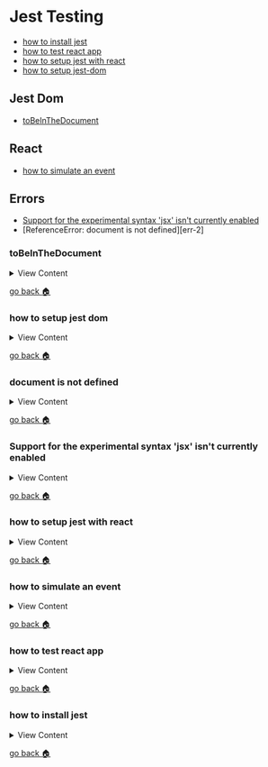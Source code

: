 # Jest Testing

- [how to install jest][inst-jest]
- [how to test react app][test-react]
- [how to setup jest with react][jest-react]
- [how to setup jest-dom][install-jest-dom]

## Jest Dom 
- [toBeInTheDocument][jd-tbitd]

## React
- [how to simulate an event][sim-event]

## Errors
- [Support for the experimental syntax 'jsx' isn't currently enabled][err-1]
- [ReferenceError: document is not defined][err-2]

[jd-tbitd]:#tobeinthedocument
[install-jest-dom]:#how-to-setup-jest-dom
[err-3]:#document-is-not-defined
[err-1]:#support-for-the-experimental-syntax-jsx-isnt-currently-enabled
[jest-react]:#how-to-setup-jest-with-react
[sim-event]:how-to-simulate-an-event
[test-react]:#how-to-test-react-app
[home]:#jest-testing
[inst-jest]:#how-to-install-jest


### toBeInTheDocument

<details>
<summary>
View Content
</summary>

:link: **Reference**
- []()
---

:blue_book: **Summary:**

```js

const App = () => {

  return(
    <h2 className="bg-primary text-white px-4"> Hello from  React</h2> 
  )
}

```

```js
describe("App is being rendered", () => {

  it("should see the heading from the app", () => {
     render(<App/>)

     const heading = screen.getByRole("heading", {name: /Hello from React/i});
     expect(heading).toBeInTheDocument(); // true
  })
})l
```

</details>

[go back :house:][home]

### how to setup jest dom

<details>
<summary>
View Content
</summary>

:link: **Reference**
- [jest-dom](https://github.com/testing-library/jest-dom)

---
1.  First, install the library

```
npm install -D @testing-library/jest-dom
```
2. Next add the import the library in any test file you are testing


```js
/**
 * @jest-environment jsdom
 */

import { expect, test } from "@jest/globals";
import React from "react";
import  renderer from "react-test-renderer";
import App ,{ColorBox} from "./App";
import '@testing-library/jest-dom'; // like so
import {render, fireEvent, screen} from "@testing-library/react";

```

</details>

[go back :house:][home]

### document is not defined

<details>
<summary>
View Content
</summary>

:link: **Reference**
- [stackoverflow](https://stackoverflow.com/questions/43901660/referenceerror-document-is-not-defined-when-trying-to-test-a-create-react-app)

---
:blue_book: **Summary:** There are pretty much three different ways to make this error go away. Basically you need to tell 
jest to mock the document or window of the DOM. If you don't put an option, comment, or change the testing environment 
to tell jest to use the jest-dom in order to do the testing

1. First method, is to put a comment at the top of  your test file like so.

```js

/**
 * @jest-environment jsdom
 */

import { expect, test } from "@jest/globals";
import React from "react";
import  renderer from "react-test-renderer";
import App ,{ColorBox} from "./App";
import '@testing-library/jest-dom';
import {render, fireEvent, screen} from "@testing-library/react";




describe('My Test Suite', () => {
  it('should show my first test', () => {
    expect(true).toEqual(true);
  });
});
```
2. Second method,  within the scrips property of the package.json 

```json
"scripts": {
   "test": "react-scripts test --env=jsdom"
}
```

3. Third method, in the `jest.config.js`

```js
testEnvironment: 'jsdom'
```

</details>

[go back :house:][home]

### Support for the experimental syntax 'jsx' isn't currently enabled

<details>
<summary>
View Content
</summary>

:link: **Reference**

- [Unexpected token “<”](https://stackoverflow.com/questions/56952728/jest-tests-on-react-components-unexpected-token)
- [“Cannot use import statement outside a module”](https://stackoverflow.com/questions/58613492/how-to-resolve-cannot-use-import-statement-outside-a-module-in-jest)
---

This is an error that you will see if you're jest to test react applications. This solution can also fix several other errors like 
-  Unexpected token “<”
-  “Cannot use import statement outside a module” 

Basically the way to resolve this issue is to add react presets within a `babel.config.js`. If you have set up jest yet, then go [here][jest-react]


1. If you have not installed these babel packages then you should right now.

```
 npm i -D @babel/preset-env @babel/preset-react
```

2. Next, create a `babel.config.js` file and insert this code

```js
module.exports = {presets: ['@babel/preset-env','@babel/preset-react']}

```
3. What I found out is that when you added these presets you don't receive this error message, when you run jest that might a jsx component
within the file.

</details>

[go back :house:][home]


### how to setup jest with react

<details>
<summary>
View Content
</summary>

:link: **Reference**

- [How to test React with Jest](https://www.robinwieruch.de/react-testing-jest)
---

I'm going to assume that you already installed react and got a react app up and running

1. So first install jest

```
npm i -D jest
```
2. Now in the package.json, add this in the *scripts* section. This will allow you to run jest with any
cofigurations that you are going to put in the `jest.config.js`

```json
{
  ...
  "scripts": {
    "start": "webpack serve --config ./webpack.config.js --mode development",
    "test": "jest --config jest.config.js",
    "test:watch": "npm run test -- --watch",
  },
  ...
}
```

3. Now let's `vim jest.config.js` and add this necessary code to look for any js files that might have the *spec* extension

```js
module.exports = {
  "testRegex": "((\\.|/*.)(spec))\\.js?$"
}
```

4. If you have not installed babel libraries that are needed for jest, here is the time to do so

```
 npm i -D @babel/preset-env @babel/preset-react
```

5. Next, let's create a `babel.config.js` file in order to make sure jest does not throw any errors when you add JSX in
your testing files. Add code like so 

```js
module.exports = {presets: ['@babel/preset-env','@babel/preset-react']}

```

6. Now if you already have an App.js file, create a *App.spec.js* file and add code like so. This will be a general
 assertion to just to see if jest is running.

```js
import React from "react";


describe('My Test Suite', () => {
  it('should show my first test', () => {
    expect(true).toEqual(true);
  });
});

```

7. Now run `npm run test`, jest should start running and the result should pass.

</details>

[go back :house:][home]

### how to simulate an event

<details>
<summary>
View Content
</summary>

:link: **Reference**
- [react](https://reactjs.org/docs/test-utils.html#simulate)
---
:question: **Syntax**

```js
Simulate.{eventName}(
  element,
  [eventData]
)
```

---
:blue_book: **Summary:**

Simulate an event dispatch on a DOM node with optional eventData event data.

---

**In App.test.js**

```js
import React from 'react';
import ReactDOM from 'react-dom';
import App from './App';
import { act, Simulate } from 'react-dom/test-utils';
import TestRenderer from 'react-test-renderer';


let container; // will be container for the app component

describe("Testing App" , ()=>{

  beforeEach(() =>{
    container = document.createElement("div");
    document.body.appendChild(container);
  })

  afterEach(() => {
  document.body.removeChild(container);
  container = null;
});



  it("should see increment", () =>{

    // Prepares a component for assertions by rendering it
    act(() =>{
      ReactDOM.render(<App/>, container)
    })


      // search through the app component to find the a selector that has the id
      // of count-btn
     let btn = container.querySelector("#count-btn");
     let counter = container.querySelector("#counter");

     // finds the property onClick and executes it twice
     Simulate.click(btn)
     Simulate.click(btn)

      // toBe checks if the value is equivalent to the expected value
     expect(Number(counter.textContent)).toBe(2);
  })

})

```


**In App.js**

```js
import React, { Component } from 'react';
import logo from './logo.svg';
import './App.css';

export const Counter = (props) =>{
  return (
    <div className="mb-3">
      <h3> Increment Button </h3>
      // the button increments the counter
      <button id="count-btn" className=" btn btn-success" onClick={props.click}>increment

      // the span tag displays the current value of the counter
        <span id="counter" className="ml-1badge badge-light">{props.count}</span>
      </button>
    </div>
  )
}



class App extends Component {

    constructor(props){
      super(props)
      this.state = {count:0}
      this.num = 0;
      this.updateClick = this.updateClick.bind(this);
    }

      updateClick (){
        this.setState({count:++this.num})
      }
  render() {
    return (
      <div className="App">
        <div className="App-header">
          <img src={logo} className="App-logo" alt="logo" />
          <h2 className="header">Welcome to React</h2>
        </div>
        <p className="App-intro">
          To get started, edit <code>src/App.js</code> and save to reload.
        </p>
        <Counter count={this.state.count} click={this.updateClick}/>
        <TextInpt />
      </div>
    );
  }
}

export default App;

```

</details>

[go back :house:][home]


### how to test react app

<details>
<summary>
View Content
</summary>

:link: **Reference**
- [jest](https://jestjs.io/docs/en/tutorial-react)
- [jest-transform-stub](https://github.com/eddyerburgh/jest-transform-stub)
- [Jest tests can't process import statement](https://github.com/vuejs/vue-cli/issues/1584)
---

:blue_book: **Summary:**

1. Install these packages

```
npm i babel-jest @babel/preset-env @babel/preset-react react-test-renderer jest-transform-stub
```
2. Create a `babel.config.js` and add this

```js
module.exports = {
  presets: ['@babel/preset-env', '@babel/preset-react'],
};
```

3. Now create a `jest.config.js` and add this code. The `babel-jest` should be able
to compile the javascript. And the `jest-transform-stub`, will avoid any errors
when importing non-javascript files

```js
module.exports = {
  moduleFileExtensions: ['js', 'jsx', 'json'],
  transform: {
    '.+\\.(css|styl|svg|less|sass|scss|png|jpg|ttf|woff|woff2)$':
      'jest-transform-stub',
    '^.+\\.(js|jsx)?$': 'babel-jest'
  },
  moduleNameMapper: {
    '^@/(.*)$': '<rootDir>/src/$1'
  },
  transformIgnorePatterns: ['<rootDir>/node_modules/']
};
```

4. If you have an `App.test.js` you can run the file, and the test should run
fine. But, if you don't have that file then create one and add this into it.


```js
import React from 'react';
import ReactDOM from 'react-dom';
import App from './App';


it('renders without crashing', () => {
  const div = document.createElement('div');
  ReactDOM.render(<App />, div);
});

```

</details>

[go back :house:][home]


### how to install jest

<details>
<summary>
View Content
</summary>

:link: **Reference**
- [jest](https://jestjs.io/docs/en/getting-started)
---

```
npm i jest -D

npm i -g jest

```

</details>

[go back :house:][home]
